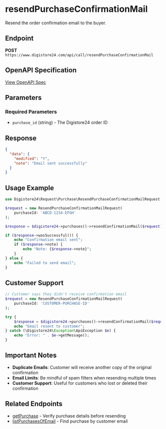 # resendPurchaseConfirmationMail

Resend the order confirmation email to the buyer.

## Endpoint

**POST** `https://www.digistore24.com/api/call/resendPurchaseConfirmationMail`

## OpenAPI Specification

[View OpenAPI Spec](https://digistore24.com/api/docs/paths/resendPurchaseConfirmationMail.yaml)

## Parameters

### Required Parameters

- `purchase_id` (string) - The Digistore24 order ID

## Response

```json
{
  "data": {
    "modified": "Y",
    "note": "Email sent successfully"
  }
}
```

## Usage Example

```php
use Digistore24\Request\Purchase\ResendPurchaseConfirmationMailRequest;

$request = new ResendPurchaseConfirmationMailRequest(
    purchaseId: 'ABCD-1234-EFGH'
);

$response = $digistore24->purchases()->resendConfirmationMail($request);

if ($response->wasSuccessful()) {
    echo "Confirmation email sent";
    if ($response->note) {
        echo "Note: {$response->note}";
    }
} else {
    echo "Failed to send email";
}
```

## Customer Support

```php
// Customer says they didn't receive confirmation email
$request = new ResendPurchaseConfirmationMailRequest(
    purchaseId: 'CUSTOMER-PURCHASE-ID'
);

try {
    $response = $digistore24->purchases()->resendConfirmationMail($request);
    echo "Email resent to customer";
} catch (\Digistore24\Exception\ApiException $e) {
    echo "Error: " . $e->getMessage();
}
```

## Important Notes

- **Duplicate Emails**: Customer will receive another copy of the original confirmation
- **Email Limits**: Be mindful of spam filters when resending multiple times
- **Customer Support**: Useful for customers who lost or deleted their confirmation

## Related Endpoints

- [getPurchase](getPurchase.md) - Verify purchase details before resending
- [listPurchasesOfEmail](listPurchasesOfEmail.md) - Find purchase by customer email
